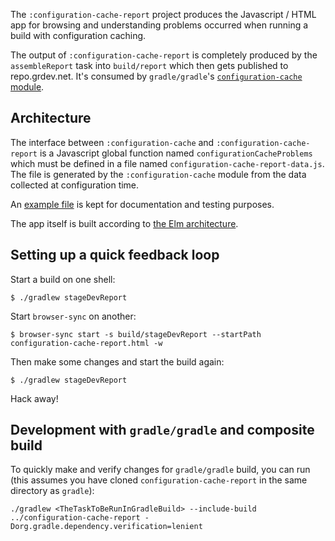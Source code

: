 The `:configuration-cache-report` project produces the Javascript / HTML
app for browsing and understanding problems occurred when running a
build with configuration caching.

The output of `:configuration-cache-report` is completely produced by the
`assembleReport` task into `build/report` which then gets published to repo.grdev.net.
It's consumed by `gradle/gradle`'s [`configuration-cache` module](https://github.com/gradle/gradle/tree/master/subprojects/configuration-cache).

## Architecture

The interface between `:configuration-cache` and
`:configuration-cache-report` is a Javascript global function named
`configurationCacheProblems` which must be defined in a file named
`configuration-cache-report-data.js`. The file is generated by the
`:configuration-cache` module from the data collected at configuration
time.

An [example file](./src/test/resources/configuration-cache-report-data.js)
is kept for documentation and testing purposes.

The app itself is built according to [the Elm
architecture](https://guide.elm-lang.org/architecture/).

## Setting up a quick feedback loop

Start a build on one shell:

    $ ./gradlew stageDevReport

Start `browser-sync` on another:

    $ browser-sync start -s build/stageDevReport --startPath configuration-cache-report.html -w

Then make some changes and start the build again:

    $ ./gradlew stageDevReport

Hack away!

## Development with `gradle/gradle` and composite build

To quickly make and verify changes for `gradle/gradle` build, you can run (this assumes you have cloned `configuration-cache-report` in the same directory as `gradle`):

```
./gradlew <TheTaskToBeRunInGradleBuild> --include-build ../configuration-cache-report -Dorg.gradle.dependency.verification=lenient
```


